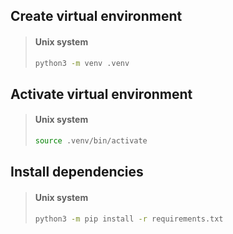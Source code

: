 ## Create virtual environment

> #### Unix system
> ```sh
> python3 -m venv .venv
> ```

## Activate virtual environment

> #### Unix system
> ```sh
> source .venv/bin/activate
> ```

## Install dependencies

> #### Unix system
> ```sh
> python3 -m pip install -r requirements.txt
> ```